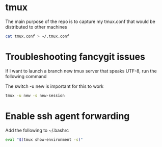 # tmux

The main purpose of the repo is to capture my tmux.conf that would be distributed to other machines

```bash
cat tmux.conf > ~/.tmux.conf
```

# Troubleshooting fancygit issues 

If I want to launch a branch new tmux server that speaks UTF-8, run the following command 

The switch -u new is important for this to work
```bash 
tmux -u new -s new-session
```

# Enable ssh agent forwarding 

Add the following to ~/.bashrc

```bash
eval "$(tmux show-environment -s)"
```
